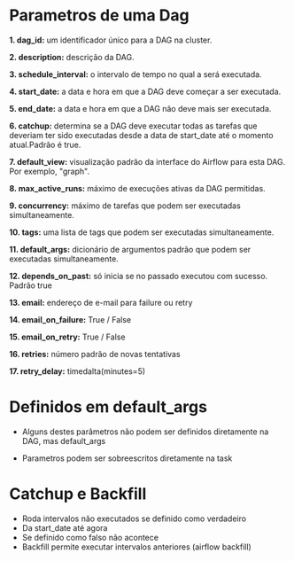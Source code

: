 # Parametros de uma Dag

<p><strong>1. dag_id:</strong> um identificador único para a DAG na cluster.</p>
<p><strong>2. description:</strong> descrição da DAG.</p>
<p><strong>3. schedule_interval:</strong> o intervalo de tempo no qual a será executada.</p>
<p><strong>4. start_date:</strong> a data e hora em que a DAG deve começar a ser executada.</p>
<p><strong>5. end_date:</strong> a data e hora em que a DAG não deve mais ser executada.</p>
<p><strong>6. catchup:</strong> determina se a DAG deve executar todas as tarefas que deveriam ter sido executadas desde a data de start_date até o momento atual.Padrão é true.</p>
<p><strong>7. default_view:</strong> visualização padrão da interface do Airflow para esta DAG. Por exemplo, "graph".</p>
<p><strong>8. max_active_runs:</strong> máximo de execuções ativas da DAG permitidas.</p>

<p><strong>9. concurrency:</strong> máximo de tarefas que podem ser executadas simultaneamente.</p>

<p><strong>10. tags:</strong> uma lista de tags que podem ser executadas simultaneamente.</p>

<p><strong>11. default_args:</strong> dicionário de argumentos padrão que podem ser executadas simultaneamente.</p>

<p><strong>12. depends_on_past:</strong> só inicia se no passado executou com sucesso. Padrão true</p>

<p><strong>13. email:</strong> endereço de e-mail para failure ou retry</p>

<p><strong>14. email_on_failure:</strong> True / False </p>

<p><strong>15. email_on_retry:</strong> True / False </p>

<p><strong>16. retries:</strong> número padrão de novas tentativas</p>

<p><strong>17. retry_delay:</strong> timedalta(minutes=5)</p>

# Definidos em default_args

- Alguns destes parâmetros não podem ser definidos diretamente na DAG, mas default_args

- Parametros podem ser sobreescritos diretamente na task

# Catchup e Backfill

- Roda intervalos não executados se definido como verdadeiro
- Da start_date até agora
- Se definido como falso não acontece
- Backfill permite executar intervalos anteriores (airflow backfill)

